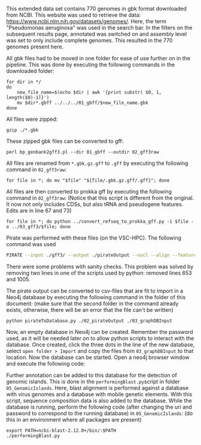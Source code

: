This extended data set contains 770 genomes in gbk format downloaded from NCBI. This website was used to retrieve the data: https://www.ncbi.nlm.nih.gov/datasets/genomes/. Here, the term "Pseudomonas aeruginosa" was used in the search bar. In the filters on the subsequent results page, annotated was switched on and assembly level was set to only include complete genomes. This resulted in the 770 genomes present here.

All gbk files had to be moved in one folder for ease of use further on in the pipeline. This was done by executing the following commands in the downloaded folder:

```
for dir in */ 
do 
	new_file_name=$(echo $dir | awk '{print substr( $0, 1, length($0)-1)}')
	mv $dir*.gbff ../../../01_gbff/$new_file_name.gbk
done
```

All files were zipped:

```
gzip ./*.gbk
```

These zipped gbk files can be converted to gff:

```
perl bp_genbank2gff3.pl --dir 01_gbff --outdir 02_gff3raw
```

All files are renamed from `*.gbk.gz.gff` to `.gff`  by executing the following command in `02_gff3raw`:

```
for file in *; do mv "$file" "${file/.gbk.gz.gff/.gff}"; done
```

All files are then converted to prokka gff by executing the following command in `02_gff3raw`: (Notice that this script is different from the original. It now not only includes CDSs, but also tRNA and pseudogene features. Edits are in line 67 and 73) 

```
for file in *; do python ../convert_refseq_to_prokka_gff.py -i $file -o ../03_gff3/$file; done
```

Pirate was performed with these files (on the VSC-HPC). The following command was used 

```bash
PIRATE --input ./gff3/ --output ./pirateOutput --nucl --align --features "CDS,tRNA,pseudogene" --threads 18
```

There were some problems with sanity checks. This problem was solved by removing two lines in one of the scripts used by python: removed lines 653 and 1005.

The pirate output can be converted to csv-files that are fit to import in a Neo4j database by executing the following command in the folder of this document: (make sure that the second folder in the command already exists, otherwise, there will be an error that the file can't be written)

```
python pirateToDatabase.py ./02_pirateOutput ./03_graphDBInput
```

Now, an empty database in Neo4j can be created. Remember the password used, as it will be needed later on to allow python scripts to interact with the database. Once created, click the three dots in the line of the new database, select ``open folder > Import`` and copy the files from ``03_graphDBInput`` to that location. Now the database can be started. Open a neo4j browser window and execute the following code:


Further annotation can be added to this database for the detection of genomic islands. This is done in the `performingBlast.py`script in folder `05_GenomicIslands`. Here, blast alignment is performed against a database with virus genomes and a database with mobile genetic elements. With this script, sequence composition data is also added to the database. While the database is running, perform the following code (after changing the uri and password to correspond to the running database) in `05_GenomicIslands`: (do this in an environment where all packages are present)

```
export PATH=ncbi-blast-2.12.0+/bin/:$PATH
./performingBlast.py
```